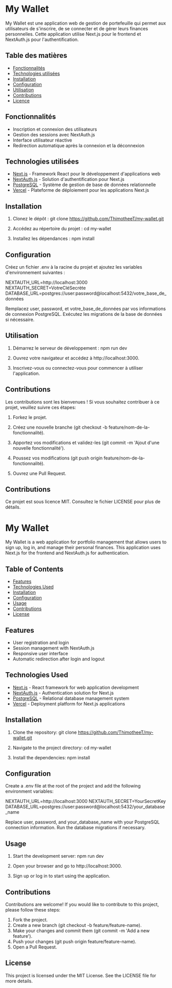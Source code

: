 # My Wallet

My Wallet est une application web de gestion de portefeuille qui permet aux utilisateurs de s'inscrire, de se connecter et de gérer leurs finances personnelles. Cette application utilise Next.js pour le frontend et NextAuth.js pour l'authentification.

## Table des matières

- [Fonctionnalités](#fonctionnalités)
- [Technologies utilisées](#technologies-utilisées)
- [Installation](#installation)
- [Configuration](#configuration)
- [Utilisation](#utilisation)
- [Contributions](#contributions)
- [Licence](#licence)

## Fonctionnalités

- Inscription et connexion des utilisateurs
- Gestion des sessions avec NextAuth.js
- Interface utilisateur réactive
- Redirection automatique après la connexion et la déconnexion

## Technologies utilisées

- [Next.js](https://nextjs.org/) - Framework React pour le développement d'applications web
- [NextAuth.js](https://next-auth.js.org/) - Solution d'authentification pour Next.js
- [PostgreSQL](https://www.postgresql.org/) - Système de gestion de base de données relationnelle
- [Vercel](https://vercel.com/) - Plateforme de déploiement pour les applications Next.js

## Installation

1. Clonez le dépôt :
   git clone https://github.com/ThimotheeT/my-wallet.git

2. Accédez au répertoire du projet :
   cd my-wallet

3. Installez les dépendances :
   npm install

## Configuration

Créez un fichier .env à la racine du projet et ajoutez les variables d'environnement suivantes :

NEXTAUTH_URL=http://localhost:3000
NEXTAUTH_SECRET=VotreCléSecrète
DATABASE_URL=postgres://user:password@localhost:5432/votre_base_de_données

Remplacez user, password, et votre_base_de_données par vos informations de connexion PostgreSQL.
Exécutez les migrations de la base de données si nécessaire.

## Utilisation

1. Démarrez le serveur de développement :
    npm run dev

2. Ouvrez votre navigateur et accédez à http://localhost:3000.

3. Inscrivez-vous ou connectez-vous pour commencer à utiliser l'application.

## Contributions

Les contributions sont les bienvenues ! Si vous souhaitez contribuer à ce projet, veuillez suivre ces étapes:

1. Forkez le projet.

2. Créez une nouvelle branche (git checkout -b feature/nom-de-la-fonctionnalité).

3. Apportez vos modifications et validez-les (git commit -m 'Ajout d'une nouvelle fonctionnalité').

4. Poussez vos modifications (git push origin feature/nom-de-la-fonctionnalité).

5. Ouvrez une Pull Request.

## Contributions

Ce projet est sous licence MIT. Consultez le fichier LICENSE pour plus de détails.



# My Wallet

My Wallet is a web application for portfolio management that allows users to sign up, log in, and manage their personal finances. This application uses Next.js for the frontend and NextAuth.js for authentication.

## Table of Contents

- [Features](#features)
- [Technologies Used](#technologies-used)
- [Installation](#installation)
- [Configuration](#configuration)
- [Usage](#usage)
- [Contributions](#contributions)
- [License](#license)

## Features

- User registration and login
- Session management with NextAuth.js
- Responsive user interface
- Automatic redirection after login and logout

## Technologies Used

- [Next.js](https://nextjs.org/) - React framework for web application development
- [NextAuth.js](https://next-auth.js.org/) - Authentication solution for Next.js
- [PostgreSQL](https://www.postgresql.org/) - Relational database management system
- [Vercel](https://vercel.com/) - Deployment platform for Next.js applications

## Installation

1. Clone the repository:
   git clone https://github.com/ThimotheeT/my-wallet.git

2. Navigate to the project directory:
   cd my-wallet

3. Install the dependencies:
   npm install

## Configuration

Create a .env file at the root of the project and add the following environment variables:

NEXTAUTH_URL=http://localhost:3000
NEXTAUTH_SECRET=YourSecretKey
DATABASE_URL=postgres://user:password@localhost:5432/your_database_name

Replace user, password, and your_database_name with your PostgreSQL connection information. Run the database migrations if necessary.

## Usage

1. Start the development server:
   npm run dev

2. Open your browser and go to http://localhost:3000.

3. Sign up or log in to start using the application.

## Contributions

Contributions are welcome! If you would like to contribute to this project, please follow these steps:

1. Fork the project.
2. Create a new branch (git checkout -b feature/feature-name).
3. Make your changes and commit them (git commit -m 'Add a new feature').
4. Push your changes (git push origin feature/feature-name).
5. Open a Pull Request.

## License

This project is licensed under the MIT License. See the LICENSE file for more details.